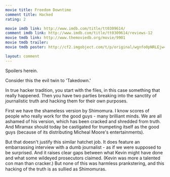 ```yaml
---
movie title: Freedom Downtime
comment title: Hacked
rating: 2

movie imdb link: http://www.imdb.com/title/tt0309614/
comment imdb link: http://www.imdb.com/title/tt0309614/reviews-12
movie tmdb link: http://www.themoviedb.org/movie/9901
movie tmdb trailer: 
movie tmdb poster: http://cf2.imgobject.com/t/p/original/wgnfo0pNRLEjw4bCcLXV2lxdlRl.jpg

layout: comment
---
```


Spoilers herein.

Consider this the evil twin to 'Takedown.'

In true hacker tradition, you start with the files, in this case something that really happened.  Then you have two parties breaking into the sanctity of journalistic truth and hacking them  for their own purposes.

First we have the shameless version by Shimomura. I know scores of people who really work  for the good guys - many brilliant minds. We are all ashamed of his version, which has been  cracked and shredded from truth. And Miramax should today be castigated for trumpeting  itself as the good guys (because of its distributing Micheal Moore's entertainments).

But that doesn't justify this similar hatchet job. It does feature an embarrassing interview  with a dumb journalist - as if we were supposed to be surprised. And it raises clear gaps  between what Kevin might have done and what some wildeyed prosecutors claimed. (Kevin  was more a talented con man than cracker.) But none of this was harmless prankstering, and  this hacking of the truth is as sullied as Shimomuras.